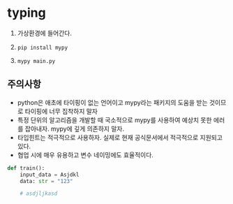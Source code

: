 # typing

1. 가상환경에 들어간다.

2. `pip install mypy`

3. `mypy main.py`

## 주의사항

- python은 애초에 타이핑이 없는 언어이고 mypy라는 패키지의 도움을 받는 것이므로 타이핑에 너무 집착하지 말자
- 특정 단위의 알고리즘을 개발할 때 국소적으로 mypy를 사용하여 예상치 못한 에러를 잡아내자. mypy에 깊게 의존하지 말자.
- 타입힌트는 적극적으로 사용하자. 실제로 현재 공식문서에서 적극적으로 지원되고 있다.
- 협업 시에 매우 유용하고 변수 네이밍에도 효율적이다.

```python
def train():
    input_data = Asjdkl
    data: str = "123"

    # asdjljkasd
```